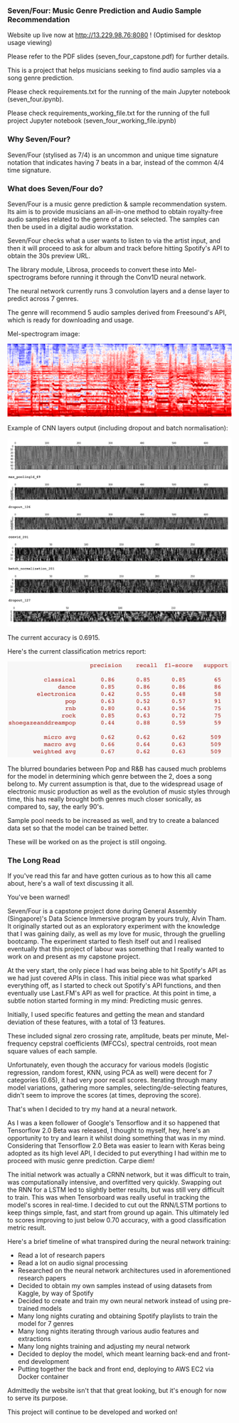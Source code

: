 ### Seven/Four: Music Genre Prediction and Audio Sample Recommendation

Website up live now at http://13.229.98.76:8080 ! (Optimised for desktop usage viewing)

Please refer to the PDF slides (seven_four_capstone.pdf) for further details.

This is a project that helps musicians seeking to find audio samples via a song genre prediction.

Please check requirements.txt for the running of the main Jupyter notebook (seven_four.ipynb).

Please check requirements_working_file.txt for the running of the full project Jupyter notebook (seven_four_working_file.ipynb)

### Why Seven/Four?

Seven/Four (stylised as 7/4) is an uncommon and unique time signature notation that indicates having 7 beats in a bar, instead of the common 4/4 time signature.

### What does Seven/Four do?

Seven/Four is a music genre prediction & sample recommendation system.
 
Its aim is to provide musicians an all-in-one method to obtain royalty-free audio samples related to the genre of a track selected. The samples can then be used in a digital audio workstation.

Seven/Four checks what a user wants to listen to via the artist input, and then it will proceed to ask for album and track before hitting Spotify's API to
obtain the 30s preview URL.

The library module, Librosa, proceeds to convert these into Mel-spectrograms before running it through the Conv1D neural network.

The neural network currently runs 3 convolution layers and a dense layer to predict across 7 genres.

The genre will recommend 5 audio samples derived from Freesound's API, which is ready for downloading and usage.

Mel-spectrogram image:

<img src="red hot chilli peppers_californication.wav.png">

Example of CNN layers output (including dropout and batch normalisation):

<img src="layers.png">

The current accuracy is 0.6915.

Here's the current classification metrics report:

<img src="metric_report.png">

The blurred boundaries between Pop and R&B has caused much problems for the model in determining which genre between the 2, does a song belong to. My current assumption is that, due to the widespread usage of electronic music production as well as the evolution of music styles through time, this has really brought both genres much closer sonically, as compared to, say, the early 90's.

Sample pool needs to be increased as well, and try to create a balanced data set so that the model can be trained better.

These will be worked on as the project is still ongoing.

### The Long Read

If you've read this far and have gotten curious as to how this all came about, here's a wall of text discussing it all.

You've been warned! 

Seven/Four is a capstone project done during General Assembly (Singapore)'s Data Science Immersive program by yours truly, Alvin Tham. It originally started out as an exploratory experiment with the knowledge that I was gaining daily, as well as my love for music, through the gruelling bootcamp. The experiment started to flesh itself out and I realised eventually that this project of labour was something that I really wanted to work on and present as my capstone project.

At the very start, the only piece I had was being able to hit Spotify's API as we had just covered APIs in class.
This initial piece was what sparked everything off, as I started to check out Spotify's API functions, and then eventually use
Last.FM's API as well for practice. At this point in time, a subtle notion started forming in my mind: Predicting music genres.

Initially, I used specific features and getting the mean and standard deviation of these features, with a total of 13 features.

These included signal zero crossing rate, amplitude, beats per minute, Mel-frequency cepstral coefficients (MFCCs), spectral centroids, root mean square values of each sample.

Unfortunately, even though the accuracy for various models (logistic regression, random forest, KNN, using PCA as well) were decent for 7 categories (0.65), it had very poor recall scores. Iterating through many model variations, gathering more samples, selecting/de-selecting features, didn't seem to improve the scores (at times, deproving the score).

That's when I decided to try my hand at a neural network.

As I was a keen follower of Google's Tensorflow and it so happened that Tensorflow 2.0 Beta was released, I thought to myself, 
hey, here's an opportunity to try and learn it whilst doing something that was in my mind. Considering that Tensorflow 2.0
Beta was easier to learn with Keras being adopted as its high level API, I decided to put everything I had within me to proceed with music genre prediction. Carpe diem!

The initial network was actually a CRNN network, but it was difficult to train, was computationally intensive, and overfitted very quickly. Swapping out the RNN for a LSTM led to slightly better results, but was still very difficult to train. This was when Tensorboard was really useful in tracking the model's scores in real-time. I decided to cut out the RNN/LSTM portions to keep things simple, fast, and start from ground up again. This ultimately led to scores improving to just below 0.70 accuracy, with a good classification metric result.

Here's a brief timeline of what transpired during the neural network training:

- Read a lot of research papers
- Read a lot on audio signal processing
- Researched on the neural network architectures used in aforementioned research papers
- Decided to obtain my own samples instead of using datasets from Kaggle, by way of Spotify
- Decided to create and train my own neural network instead of using pre-trained models
- Many long nights curating and obtaining Spotify playlists to train the model for 7 genres
- Many long nights iterating through various audio features and extractions
- Many long nights training and adjusting my neural network
- Decided to deploy the model, which meant learning back-end and front-end development
- Putting together the back and front end, deploying to AWS EC2 via Docker container

Admittedly the website isn't that that great looking, but it's enough for now to serve its purpose.

This project will continue to be developed and worked on!
